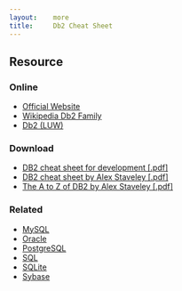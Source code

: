 ```yaml
---
layout:    more
title:     Db2 Cheat Sheet
---
```

<div class="content content-400">
    <div class="board board-326">
        <h2 class="board-title">Resource</h2>
        <div class="board-card">
            <h3 class="board-card-title">Online</h3>
            <ul>
                <li><a href="http://www-01.ibm.com/software/data/db2/">Official Website</a></li>
                <li><a href="https://en.wikipedia.org/wiki/IBM_Db2_Family">Wikipedia Db2 Family</a></li>
                <li><a href="https://en.wikipedia.org/wiki/Db2_(Formerly_Db2_for_LUW)">Db2 (LUW)</a></li>
            </ul>
        </div>
        <div class="board-card">
            <h3 class="board-card-title">Download</h3>
            <ul>
                <li><a href="https://github.com/angoca/db2-cheat-sheet/#Db2CheatSheetForDev.pdf">DB2 cheat sheet for development [.pdf]</a></li>
                <li><a href="http://dublintech.blogspot.com/2011/10/db2-cheat-sheet.html">DB2 cheat sheet by Alex Staveley [.pdf]</a></li>
                <li><a href="http://dublintech.blogspot.com/2011/10/a-to-z-of-db2.html">The A to Z of DB2 by Alex Staveley [.pdf]</a></li>
            </ul>
        </div>
        <div class="board-card">
            <h3 class="board-card-title">Related</h3>
            <ul>
                <li><a href="/mysql" title="MySQL Cheat Sheet">MySQL</a></li>
                <li><a href="/oracle" title="Oracle Cheat Sheet">Oracle</a></li>
                <li><a href="/postgresql" title="PostgreSQL Cheat Sheet">PostgreSQL</a></li>
                <li><a href="/sql" title="SQL Cheat Sheet">SQL</a></li>
                <li><a href="/sqlite" title="SQLite Cheat Sheet">SQLite</a></li>
                <li><a href="/sybase" title="Sybase Cheat Sheet">Sybase</a></li>
            </ul>
        </div>
    </div>
</div>
